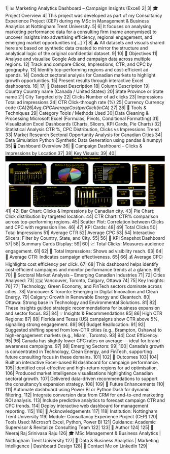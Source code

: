 1| 📊 Marketing Analytics Dashboard – Campaign Insights (Excel)
2| 
3| 🎓 Project Overview
4| This project was developed as part of my Consultancy Experience Project (CEP) during my MSc in Management & Business Analytics at Nottingham Trent University.
5| 
6| It focuses on analysing marketing performance data for a consulting firm (name anonymised) to uncover insights into advertising efficiency, regional engagement, and emerging market opportunities in[...] 
7| 
8| ⚠️ All datasets and visuals shared here are based on synthetic data created to mirror the structure and analytical logic of the original confidential dataset.
9| 
10| 🧭 Objectives
11| Analyse and visualise Google Ads and campaign data across multiple regions.
12| Track and compare Clicks, Impressions, CTR, and CPC by geography.
13| Identify top-performing regions and cost-efficient ad spends.
14| Conduct sectoral analysis for Canadian markets to highlight growth opportunities.
15| Present results through interactive Excel dashboards.
16| 
17| 📁 Dataset Description
18| Column	Description
19| Country	Country name (Canada / United States)
20| State	Province or State name
21| City	Targeted city
22| Clicks	Number of ad clicks
23| Impressions	Total ad impressions
24| CTR	Click-through rate (%)
25| Currency	Currency code (CA$)
26| Avg. CPC	Average Cost per Click (in CA$)
27| 
28| 🧰 Tools & Techniques
29| Category	Tools / Methods Used
30| Data Cleaning & Processing	Microsoft Excel (Formulas, Pivots, Conditional Formatting)
31| Visualization	Excel Dashboards (Charts, Slicers, KPI Cards, Pie Charts)
32| Statistical Analysis	CTR %, CPC Distribution, Clicks vs Impressions Trend
33| Market Research	Sectoral Opportunity Analysis for Canadian Cities
34| Data Simulation	Python (Synthetic Data Generation using pandas & numpy)
35| 🖥️ Dashboard Overview
36| 🔸 Campaign Dashboard – Clicks & Impressions by Location
37| 
38| Key Visuals:
39| 
40| ![First Campaign](First%20Campaign.png)
41| 
42| Bar Chart: Clicks & Impressions by Canadian city.
43| Pie Chart: Click distribution by targeted location.
44| CTR Chart: CTR% comparison across top-performing regions.
45| Scatter Plot: Correlation between Clicks and CPC with regression line.
46| 
47| KPI Cards:
48| 
49| Total Clicks
50| Total Impressions
51| Average CTR
52| Average CPC
53| 
54| Interactive Slicers: Filter by Country, State, and City.
55| 
56| 🔸 KPI Snapshot Dashboard
57| 
58| Summary Cards Display:
59| 
60| 📈 Total Clicks: Measures audience engagement.
61| 
62| 👀 Total Impressions: Shows ad visibility reach.
63| 
64| 🎯 Average CTR: Indicates campaign effectiveness.
65| 
66| 💰 Average CPC: Highlights cost efficiency per click.
67| 
68| This dashboard helps identify cost-efficient campaigns and monitor performance trends at a glance.
69| 
70| 🔸 Sectoral Market Analysis – Emerging Canadian Industries
71| 
72| Cities Analysed:
73| 🇨🇦 Vancouver, Toronto, Calgary, Ottawa
74| 
75| Key Insights:
76| 
77| Technology, Green Economy, and FinTech sectors dominate across cities.
78| Vancouver & Toronto: Emerging in Digital Innovation and Clean Energy.
79| Calgary: Growth in Renewable Energy and Cleantech.
80| Ottawa: Strong base in Technology and Environmental Solutions.
81| 
82| These insights guided strategic recommendations for business expansion and sector focus.
83| 
84| 💡 Insights & Recommendations
85| 
86| High CTR Regions:
87| 
88| Florida and Texas (US) campaigns show CTR above 5%, signalling strong engagement.
89| 
90| Budget Reallocation:
91| 
92| Suggested shifting spend from low-CTR cities (e.g., Brampton, Oshawa) to high-engagement markets (e.g., Miami, Toronto).
93| 
94| Cost Efficiency:
95| 
96| Canada has slightly lower CPC rates on average — ideal for brand-awareness campaigns.
97| 
98| Emerging Sectors:
99| 
100| Canada’s growth is concentrated in Technology, Clean Energy, and FinTech, supporting future consulting focus in these domains.
101| 
102| 🧾 Outcomes
103| 
104| Built an interactive Excel-based BI dashboard for campaign performance.
105| Identified cost-effective and high-return regions for ad optimisation.
106| Produced market intelligence visualisations highlighting Canadian sectoral growth.
107| Delivered data-driven recommendations to support the consultancy’s expansion strategy.
108| 
109| 🚀 Future Enhancements
110| 
111| Automate dashboard using Power BI or Python Dash for dynamic filtering.
112| Integrate conversion data from CRM for end-to-end marketing ROI analysis.
113| Include predictive analytics to forecast campaign CTR and CPC trends.
114| Deploy interactive web dashboard for management reporting.
115| 
116| 🏫 Acknowledgements
117| 
118| Institution: Nottingham Trent University
119| Module: Consultancy Experience Project (CEP)
120| Tools Used: Microsoft Excel, Python, Power BI
121| Guidance: Academic Supervisor & Revitalize Consulting Team
122| 
123| 🧾 Author
124| 
125| 👤 Neeraj Raj Srinivasa Raju
126| 🎓 MSc Management & Business Analytics | Nottingham Trent University
127| 💼 Data & Business Analytics | Marketing Intelligence | Dashboard Design
128| 📧 Contact Me on LinkedIn
129| 
